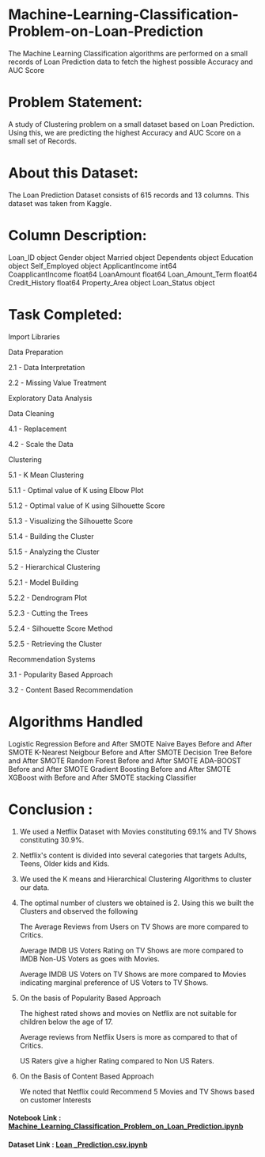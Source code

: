 # Machine-Learning-Classification-Problem-on-Loan-Prediction
The Machine Learning Classification algorithms are performed on a small records of Loan Prediction data to fetch the highest possible Accuracy and AUC Score


# Problem Statement:

A study of Clustering problem on a small dataset based on Loan Prediction. Using this, we are predicting the highest Accuracy and AUC Score on a small set of Records.


# About this Dataset:

The Loan Prediction Dataset consists of 615 records and 13 columns. This dataset was taken from Kaggle.


# Column Description:

Loan_ID                object 
Gender                 object 
Married                object 
Dependents             object 
Education              object 
Self_Employed          object 
ApplicantIncome        int64  
CoapplicantIncome      float64
LoanAmount             float64
Loan_Amount_Term       float64
Credit_History         float64
Property_Area          object 
Loan_Status            object 


# Task Completed:

Import Libraries

Data Preparation

2.1 - Data Interpretation

2.2 - Missing Value Treatment

Exploratory Data Analysis

Data Cleaning

4.1 - Replacement

4.2 - Scale the Data

Clustering

5.1 - K Mean Clustering

5.1.1 - Optimal value of K using Elbow Plot

5.1.2 - Optimal value of K using Silhouette Score

5.1.3 - Visualizing the Silhouette Score

5.1.4 - Building the Cluster

5.1.5 - Analyzing the Cluster

5.2 - Hierarchical Clustering

5.2.1 - Model Building

5.2.2 - Dendrogram Plot

5.2.3 - Cutting the Trees

5.2.4 - Silhouette Score Method

5.2.5 - Retrieving the Cluster

Recommendation Systems

3.1 - Popularity Based Approach

3.2 - Content Based Recommendation

# Algorithms Handled

Logistic Regression Before and After SMOTE
Naive Bayes Before and After SMOTE
K-Nearest Neigbour Before and After SMOTE
Decision Tree  Before and After SMOTE
Random Forest Before and After SMOTE
ADA-BOOST Before and After SMOTE
Gradient Boosting Before and After SMOTE
XGBoost with Before and After SMOTE
stacking Classifier


# Conclusion :

1) We used a Netflix Dataset with Movies constituting 69.1% and TV Shows constituting 30.9%.

2) Netflix's content is divided into several categories that targets Adults, Teens, Older kids and Kids.

3) We used the K means and Hierarchical Clustering Algorithms to cluster our data.

4) The optimal number of clusters we obtained is 2. Using this we built the Clusters and observed the following

   The Average Reviews from Users on TV Shows are more compared to Critics.

   Average IMDB US Voters Rating on TV Shows are more compared to IMDB Non-US Voters as goes with Movies.

   Average IMDB US Voters on TV Shows are more compared to Movies indicating marginal preference of US Voters to TV Shows.

5) On the basis of Popularity Based Approach

   The highest rated shows and movies on Netflix are not suitable for children below the age of 17.

   Average reviews from Netflix Users is more as compared to that of Critics.

   US Raters give a higher Rating compared to Non US Raters.

6) On the Basis of Content Based Approach

   We noted that Netflix could Recommend 5 Movies and TV Shows based on customer Interests


<h4>Notebook Link : <a href='https://github.com/abhisheknagarajan/Machine-Learning-Classification-Problem-on-Loan-Prediction/blob/main/Machine%20Learning%20Classification%20Problem%20on%20Loan%20Prediction.ipynb'>Machine_Learning_Classification_Problem_on_Loan_Prediction.ipynb</a></h4>

<h4>Dataset Link : <a href='https://github.com/abhisheknagarajan/Machine-Learning-Classification-Problem-on-Loan-Prediction/blob/main/Loan%20Predictions%20Dataset.csv'>Loan _Prediction.csv.ipynb</a></h4>
